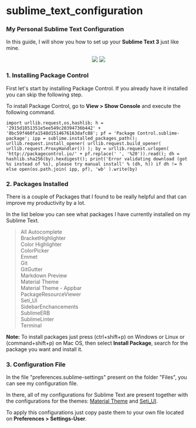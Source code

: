 # sublime_text_configuration
### My Personal Sublime Text Configuration

In this guide, I will show you how to set up your **Sublime Text 3** just like mine.

<p align="center">
  <img src="https://github.com/micaelpreis/sublime_text_configuration/blob/master/images/material-theme.png"/>
  <img src="https://github.com/micaelpreis/sublime_text_configuration/blob/master/images/seti_ui.png"/>
</p>

### 1. Installing Package Control
First let's start by installing Package Control. If you already have it installed you can skip the following step.

To install Package Control, go to **View > Show Console** and execute the following command.

	import urllib.request,os,hashlib; h = '2915d1851351e5ee549c20394736b442' + '8bc59f460fa1548d1514676163dafc88'; pf = 'Package Control.sublime-package'; ipp = sublime.installed_packages_path(); urllib.request.install_opener( urllib.request.build_opener( urllib.request.ProxyHandler()) ); by = urllib.request.urlopen( 'http://packagecontrol.io/' + pf.replace(' ', '%20')).read(); dh = hashlib.sha256(by).hexdigest(); print('Error validating download (got %s instead of %s), please try manual install' % (dh, h)) if dh != h else open(os.path.join( ipp, pf), 'wb' ).write(by)

### 2. Packages Installed

There is a couple of Packages that I found to be really helpful and that can improve my productivity by a lot.

In the list below you can see what packages I have currently installed on my Sublime Text.

> All Autocomplete  
> BracketHighlighter  
> Color Highlighter  
> ColorPicker  
> Emmet  
> Git  
> GitGutter  
> Markdown Preview  
> Material Theme  
> Material Theme - Appbar  
> PackageResourceViewer  
> Seti_UI  
> SidebarEnchancements  
> SublimeERB  
> SublimeLinter  
> Terminal  

**Note:** To install packages just press (ctrl+shift+p) on Windows or Linux or (command+shift+p) on Mac OS, then select **Install Package**, search for the package you want and install it.

### 3. Configuration File

In the file "preferences.sublime-settings" present on the folder "Files", you can see my configuration file.

In there, all of my configurations for Sublime Text are present together with the configurations for the themes: [Material Theme](https://packagecontrol.io/packages/Material%20Theme) and [Seti_UI](https://packagecontrol.io/packages/Seti_UI).

To apply this configurations just copy paste them to your own file located on **Preferences > Settings-User**.
